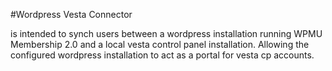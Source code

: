 #Wordpress Vesta Connector

is intended to synch users between a wordpress installation running WPMU Membership 2.0 and a local vesta control panel installation. Allowing the configured wordpress installation to act as a portal for vesta cp accounts.

